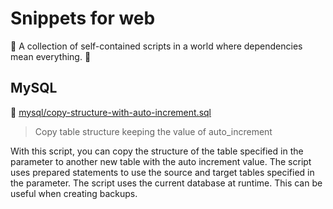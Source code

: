 # Snippets for web

:tada: A collection of self-contained scripts in a world where dependencies mean everything. :tada:

## MySQL

:memo: [mysql/copy-structure-with-auto-increment.sql](mysql/copy-structure-with-auto-increment.sql)
> Copy table structure keeping the value of auto_increment

With this script, you can copy the structure of the table specified in the parameter to another new table with the auto increment value. The script uses prepared statements to use the source and target tables specified in the parameter. The script uses the current database at runtime. This can be useful when creating backups.
